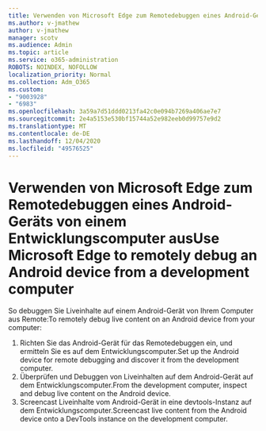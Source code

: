 ```yaml
---
title: Verwenden von Microsoft Edge zum Remotedebuggen eines Android-Geräts von einem Entwicklungscomputer aus
ms.author: v-jmathew
author: v-jmathew
manager: scotv
ms.audience: Admin
ms.topic: article
ms.service: o365-administration
ROBOTS: NOINDEX, NOFOLLOW
localization_priority: Normal
ms.collection: Adm_O365
ms.custom:
- "9003928"
- "6983"
ms.openlocfilehash: 3a59a7d51ddd0213fa42c0e094b7269a406ae7e7
ms.sourcegitcommit: 2e4a5153e530bf15744a52e982eeb0d99757e9d2
ms.translationtype: MT
ms.contentlocale: de-DE
ms.lasthandoff: 12/04/2020
ms.locfileid: "49576525"
---
```

# <a name="use-microsoft-edge-to-remotely-debug-an-android-device-from-a-development-computer"></a><span data-ttu-id="41c58-102">Verwenden von Microsoft Edge zum Remotedebuggen eines Android-Geräts von einem Entwicklungscomputer aus</span><span class="sxs-lookup"><span data-stu-id="41c58-102">Use Microsoft Edge to remotely debug an Android device from a development computer</span></span>

<span data-ttu-id="41c58-103">So debuggen Sie Liveinhalte auf einem Android-Gerät von Ihrem Computer aus Remote:</span><span class="sxs-lookup"><span data-stu-id="41c58-103">To remotely debug live content on an Android device from your computer:</span></span>

1. <span data-ttu-id="41c58-104">Richten Sie das Android-Gerät für das Remotedebuggen ein, und ermitteln Sie es auf dem Entwicklungscomputer.</span><span class="sxs-lookup"><span data-stu-id="41c58-104">Set up the Android device for remote debugging and discover it from the development computer.</span></span>
2. <span data-ttu-id="41c58-105">Überprüfen und Debuggen von Liveinhalten auf dem Android-Gerät auf dem Entwicklungscomputer.</span><span class="sxs-lookup"><span data-stu-id="41c58-105">From the development computer, inspect and debug live content on the Android device.</span></span>
3. <span data-ttu-id="41c58-106">Screencast Liveinhalte vom Android-Gerät in eine devtools-Instanz auf dem Entwicklungscomputer.</span><span class="sxs-lookup"><span data-stu-id="41c58-106">Screencast live content from the Android device onto a DevTools instance on the development computer.</span></span>
